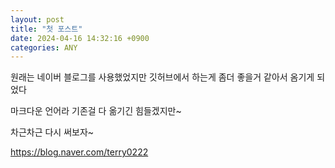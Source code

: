 ```yaml
---
layout: post
title: "첫 포스트"
date: 2024-04-16 14:32:16 +0900
categories: ANY
---
```


원래는 네이버 블로그를 사용했었지만
깃허브에서 하는게 좀더 좋을거 같아서
옴기게 되었다

마크다운 언어라 기존걸 다 옮기긴 힘들겠지만~

차근차근 다시 써보자~

https://blog.naver.com/terry0222

